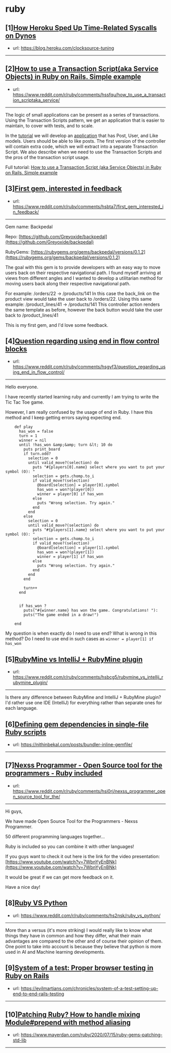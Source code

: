 # ruby
## [1][How Heroku Sped Up Time-Related Syscalls on Dynos](https://www.reddit.com/r/ruby/comments/hsv9bc/how_heroku_sped_up_timerelated_syscalls_on_dynos/)
- url: https://blog.heroku.com/clocksource-tuning
---

## [2][How to use a Transaction Script(aka Service Objects) in Ruby on Rails. Simple example](https://www.reddit.com/r/ruby/comments/hssfqu/how_to_use_a_transaction_scriptaka_service/)
- url: https://www.reddit.com/r/ruby/comments/hssfqu/how_to_use_a_transaction_scriptaka_service/
---
The logic of small applications can be present as a series of transactions. Using the Transaction Scripts pattern, we get an application that is easier to maintain, to cover with tests, and to scale.

In the [tutorial](https://jtway.co/how-to-use-a-transaction-script-aka-service-objects-in-ruby-on-rails-simple-example-161b7e228942) we will develop an [application](https://github.com/dgorodnichy/transaction-script-example) that has Post, User, and Like models. Users should be able to like posts. The first version of the controller will contain extra code, which we will extract into a separate Transaction Script. We also describe when we need to use the Transaction Scripts and the pros of the transaction script usage.

Full tutorial: [How to use a Transaction Script (aka Service Objects) in Ruby on Rails. Simple example](https://jtway.co/how-to-use-a-transaction-script-aka-service-objects-in-ruby-on-rails-simple-example-161b7e228942)
## [3][First gem, interested in feedback](https://www.reddit.com/r/ruby/comments/hsbta7/first_gem_interested_in_feedback/)
- url: https://www.reddit.com/r/ruby/comments/hsbta7/first_gem_interested_in_feedback/
---
Gem name: Backpedal

Repo: [https://github.com/Greyoxide/backpedal](https://github.com/Greyoxide/backpedal)

RubyGems: [https://rubygems.org/gems/backpedal/versions/0.1.2](https://rubygems.org/gems/backpedal/versions/0.1.2)

The goal with this gem is to provide developers with an easy way to move users back on their respective navigational path.  I found myself arriving at views from different angles and I wanted to develop a utilitarian method for moving users back along their respective navigational path.

For example: /orders/22 -&gt; /products/141 In this case the back\_link on the product view would take the user back to /orders/22.  Using this same example: /product\_lines/41 -&gt; /products/141 This controller action renders the same template as before, however the back button would take the user back to /product\_lines/41

This is my first gem, and I'd love some feedback.
## [4][Question regarding using end in flow control blocks](https://www.reddit.com/r/ruby/comments/hsgyf3/question_regarding_using_end_in_flow_control/)
- url: https://www.reddit.com/r/ruby/comments/hsgyf3/question_regarding_using_end_in_flow_control/
---
Hello everyone.

I have recently started learning ruby and currently I am trying to write the Tic Tac Toe game.

However, I am really confused by the usage of end in Ruby. I have this method and I keep getting errors saying expecting end.

        def play
          has_won = false
          turn = 1
          winner = nil
          until !has_won &amp;&amp; turn &lt; 10 do
            puts print_board
            if turn.odd?
              selection = 0
              until valid_move?(selection) do
                puts "#{players[0].name} select where you want to put your symbol (O): "
                selection = gets.chomp.to_i
                if valid_move?(selection)
                  @board[selection] = player[0].symbol
                  has_won = won?(player[0])
                  winner = player[0] if has_won
                else
                  puts "Wrong selection. Try again."
                end
              end
            else 
              selection = 0
              until valid_move?(selection) do
                puts "#{players[1].name} select where you want to put your symbol (O): "
                selection = gets.chomp.to_i
                if valid_move?(selection)
                  @board[selection] = player[1].symbol
                  has_won = won?(player[1])
                  winner = player[1] if has_won
                else
                  puts "Wrong selection. Try again."
                end
              end
            end
    
            turn++
          end
          
    
          if has_won ?
            puts("#{winner.name} has won the game. Congratulations! "):
            puts("The game ended in a draw!")
            
        end

My question is when exactly do I need to use end? What is wrong in this method? Do I need to use end in such cases as `winner = player[1] if has_won`
## [5][RubyMine vs IntelliJ + RubyMine plugin](https://www.reddit.com/r/ruby/comments/hsbcg5/rubymine_vs_intellij_rubymine_plugin/)
- url: https://www.reddit.com/r/ruby/comments/hsbcg5/rubymine_vs_intellij_rubymine_plugin/
---
Is there any difference between RubyMine and IntelliJ + RubyMine plugin? I'd rather use one IDE (IntelliJ) for everything rather than separate ones for each language.
## [6][Defining gem dependencies in single-file Ruby scripts](https://www.reddit.com/r/ruby/comments/hrzy5d/defining_gem_dependencies_in_singlefile_ruby/)
- url: https://nithinbekal.com/posts/bundler-inline-gemfile/
---

## [7][Nexss Programmer - Open Source tool for the programmers - Ruby included](https://www.reddit.com/r/ruby/comments/hsi0rj/nexss_programmer_open_source_tool_for_the/)
- url: https://www.reddit.com/r/ruby/comments/hsi0rj/nexss_programmer_open_source_tool_for_the/
---
Hi guys,

We have made Open Source Tool for the Programmers - Nexss Programmer. 

50 different programming languages together... 

Ruby is included so you can combine it with other languages!

If you guys want to check it out here is the link for the video presentation: [https://www.youtube.com/watch?v=7WbnYyEnBNk](https://www.youtube.com/watch?v=7WbnYyEnBNk)

It would be great if we can get more feedback on it.

Have a nice day!
## [8][Ruby VS Python](https://www.reddit.com/r/ruby/comments/hs2nsk/ruby_vs_python/)
- url: https://www.reddit.com/r/ruby/comments/hs2nsk/ruby_vs_python/
---
More than a versus (it's more striking) I would really like to know what things they have in common and how they differ, what their main advantages are compared to the other and of course their opinion of them. One point to take into account is because they believe that python is more used in AI and Machine learning developments.
## [9][System of a test: Proper browser testing in Ruby on Rails](https://www.reddit.com/r/ruby/comments/hs54c6/system_of_a_test_proper_browser_testing_in_ruby/)
- url: https://evilmartians.com/chronicles/system-of-a-test-setting-up-end-to-end-rails-testing
---

## [10][Patching Ruby? How to handle mixing Module#prepend with method aliasing](https://www.reddit.com/r/ruby/comments/hs20zh/patching_ruby_how_to_handle_mixing_moduleprepend/)
- url: https://www.mayerdan.com/ruby/2020/07/15/ruby-gems-patching-std-lib
---

